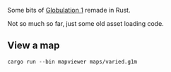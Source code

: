 Some bits of [Globulation 1](https://stephane.magnenat.net/archives/globulation/index.html) remade in Rust.

Not so much so far, just some old asset loading code.

## View a map

```
cargo run --bin mapviewer maps/varied.g1m
```